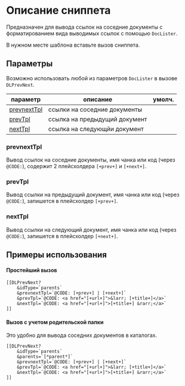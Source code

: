 # Описание сниппета

Предназначен для вывода ссылок на соседние документы с форматированием вида выводимых ссылок с помощью `DocLister`.

В нужном месте шаблона вставьте вызов сниппета.

## Параметры

Возможно использовать любой из параметров `DocLister` в вызове `DLPrevNext`.

| параметр                          | описание                      | умолч. |
| --------------------------------- | ----------------------------- | ------ |
| [prevnextTpl](#param_prevnexttpl) | ссылки на соседние документы  |        |
| [prevTpl](#param_prevtpl)         | ссылка на предыдущий документ |        |
| [nextTpl](#param_nexttpl)         | ссылка на следующйи документ  |        |

### <a name="param_prevnexttpl"></a> prevnextTpl

Вывод ссылок на соседние документы, имя чанка или код (через `@CODE:`), содержит 2 плейсхолдера `[+prev+]` и `[+next+]`.

### <a name="param_prevtpl"></a> prevTpl

Вывод ссылки на предыдущий документ, имя чанка или код (через `@CODE:`), запишется в плейсхолдер `[+prev+]`.

### <a name="param_nexttpl"></a> nextTpl

Вывод ссылки на следующий документ, имя чанка или код (через `@CODE:`), запишется в плейсхолдер `[+next+]`.

## Примеры использования

#### Простейший вызов

```
[[DLPrevNext?
    &idType=`parents`
    &prevnextTpl=`@CODE: [+prev+] | [+next+]`
    &prevTpl=`@CODE: <a href="[+url+]">&larr; [+title+]</a>`
    &nextTpl=`@CODE: <a href="[+url+]">[+title+] &rarr;</a>`
]]
```

#### Вызов с учетом родительской папки

Это удобно для вывода соседних документов в каталогах.

```
[[DLPrevNext?
    &idType=`parents`
    &parents=`[*parent*]`
    &prevnextTpl=`@CODE: [+prev+] | [+next+]`
    &prevTpl=`@CODE: <a href="[+url+]">&larr; [+title+]</a>`
    &nextTpl=`@CODE: <a href="[+url+]">[+title+] &rarr;</a>`
]]
```
